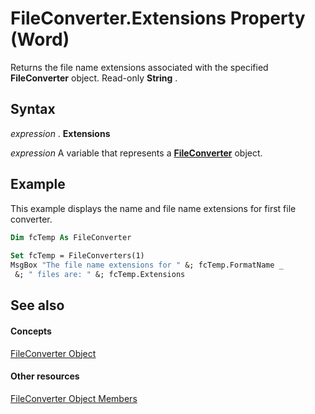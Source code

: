 
# FileConverter.Extensions Property (Word)

Returns the file name extensions associated with the specified  **FileConverter** object. Read-only **String** .


## Syntax

 _expression_ . **Extensions**

 _expression_ A variable that represents a **[FileConverter](41af2a9b-75cc-253d-4954-4fb42c88530f.md)** object.


## Example

This example displays the name and file name extensions for first file converter.


```vb
Dim fcTemp As FileConverter 
 
Set fcTemp = FileConverters(1) 
MsgBox "The file name extensions for " &; fcTemp.FormatName _ 
 &; " files are: " &; fcTemp.Extensions
```


## See also


#### Concepts


[FileConverter Object](41af2a9b-75cc-253d-4954-4fb42c88530f.md)
#### Other resources


[FileConverter Object Members](cdf7a124-6c27-0edf-7a29-1b28f70d834f.md)
